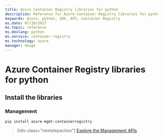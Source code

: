 ```yaml
---
title: Azure Container Registry libraries for python
description: Reference for Azure Container Registry libraries for python
keywords: Azure, python, SDK, API, Container Registry
ms.date: 07/10/2017
ms.topic: reference
ms.devlang: python
ms.service: container-registry
ms.technology: azure
manager: douge
---
```

# Azure Container Registry libraries for python

## Install the libraries


### Management

```bash
pip install azure-mgmt-containerregistry
```
> [!div class="nextstepaction"]
>  [Explore the Management APIs](/python/api/overview/azure/mgmt-containerregistry-readme)

